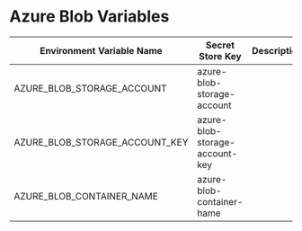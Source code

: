 # Azure Blob Variables

| Environment Variable Name | Secret Store Key | Description |
|---------------------------|------------------|-------------|
|AZURE_BLOB_STORAGE_ACCOUNT     |azure-blob-storage-account | |
|AZURE_BLOB_STORAGE_ACCOUNT_KEY |azure-blob-storage-account-key | |
|AZURE_BLOB_CONTAINER_NAME      |azure-blob-container-hame | |
